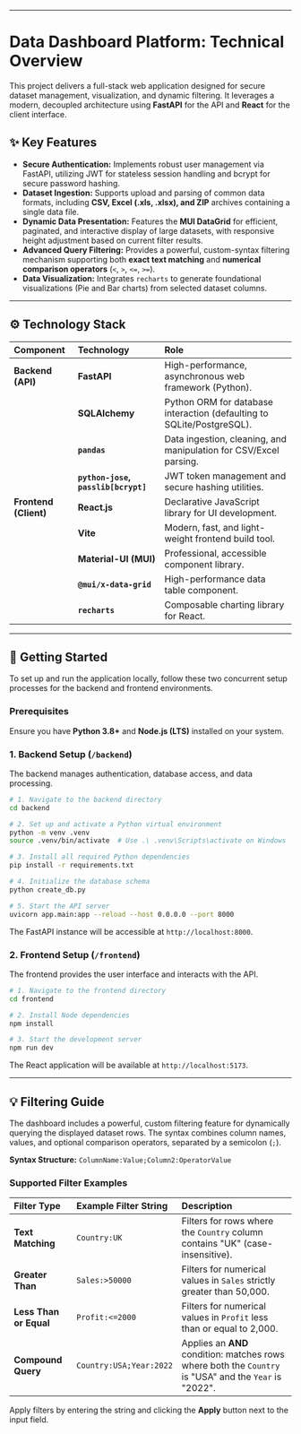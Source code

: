 
-----

# Data Dashboard Platform: Technical Overview

This project delivers a full-stack web application designed for secure dataset management, visualization, and dynamic filtering. It leverages a modern, decoupled architecture using **FastAPI** for the API and **React** for the client interface.

## ✨ Key Features

  * **Secure Authentication:** Implements robust user management via FastAPI, utilizing JWT for stateless session handling and bcrypt for secure password hashing.
  * **Dataset Ingestion:** Supports upload and parsing of common data formats, including **CSV, Excel (.xls, .xlsx), and ZIP** archives containing a single data file.
  * **Dynamic Data Presentation:** Features the **MUI DataGrid** for efficient, paginated, and interactive display of large datasets, with responsive height adjustment based on current filter results.
  * **Advanced Query Filtering:** Provides a powerful, custom-syntax filtering mechanism supporting both **exact text matching** and **numerical comparison operators** (`<`, `>`, `<=`, `>=`).
  * **Data Visualization:** Integrates `recharts` to generate foundational visualizations (Pie and Bar charts) from selected dataset columns.

-----

## ⚙️ Technology Stack

| Component | Technology | Role |
| :--- | :--- | :--- |
| **Backend (API)** | **FastAPI** | High-performance, asynchronous web framework (Python). |
| | **SQLAlchemy** | Python ORM for database interaction (defaulting to SQLite/PostgreSQL). |
| | **`pandas`** | Data ingestion, cleaning, and manipulation for CSV/Excel parsing. |
| | **`python-jose`, `passlib[bcrypt]`**| JWT token management and secure hashing utilities. |
| **Frontend (Client)** | **React.js** | Declarative JavaScript library for UI development. |
| | **Vite** | Modern, fast, and light-weight frontend build tool. |
| | **Material-UI (MUI)** | Professional, accessible component library. |
| | **`@mui/x-data-grid`**| High-performance data table component. |
| | **`recharts`** | Composable charting library for React. |

-----

## 🚀 Getting Started

To set up and run the application locally, follow these two concurrent setup processes for the backend and frontend environments.

### Prerequisites

Ensure you have **Python 3.8+** and **Node.js (LTS)** installed on your system.

### 1\. Backend Setup (`/backend`)

The backend manages authentication, database access, and data processing.

```bash
# 1. Navigate to the backend directory
cd backend

# 2. Set up and activate a Python virtual environment
python -m venv .venv
source .venv/bin/activate  # Use .\ .venv\Scripts\activate on Windows

# 3. Install all required Python dependencies
pip install -r requirements.txt 

# 4. Initialize the database schema
python create_db.py

# 5. Start the API server
uvicorn app.main:app --reload --host 0.0.0.0 --port 8000
```

The FastAPI instance will be accessible at `http://localhost:8000`.

### 2\. Frontend Setup (`/frontend`)

The frontend provides the user interface and interacts with the API.

```bash
# 1. Navigate to the frontend directory
cd frontend

# 2. Install Node dependencies
npm install

# 3. Start the development server
npm run dev
```

The React application will be available at `http://localhost:5173`.

-----

## 💡 Filtering Guide

The dashboard includes a powerful, custom filtering feature for dynamically querying the displayed dataset rows. The syntax combines column names, values, and optional comparison operators, separated by a semicolon (`;`).

**Syntax Structure:** `ColumnName:Value;Column2:OperatorValue`

### Supported Filter Examples

| Filter Type | Example Filter String | Description |
| :--- | :--- | :--- |
| **Text Matching** | `Country:UK` | Filters for rows where the `Country` column contains "UK" (case-insensitive). |
| **Greater Than** | `Sales:>50000` | Filters for numerical values in `Sales` strictly greater than 50,000. |
| **Less Than or Equal** | `Profit:<=2000` | Filters for numerical values in `Profit` less than or equal to 2,000. |
| **Compound Query** | `Country:USA;Year:2022` | Applies an **AND** condition: matches rows where both the `Country` is "USA" and the `Year` is "2022". |

Apply filters by entering the string and clicking the **Apply** button next to the input field.
